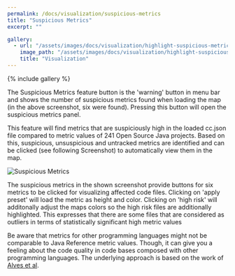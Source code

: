 ```yaml
---
permalink: /docs/visualization/suspicious-metrics
title: "Suspicious Metrics"
excerpt: ""

gallery:
  - url: "/assets/images/docs/visualization/highlight-suspicious-metrics.png"
    image_path: "/assets/images/docs/visualization/highlight-suspicious-metrics.png"
    title: "Visualization"
---
```


{% include gallery %}

The Suspicious Metrics feature button is the 'warning' button in menu bar and shows the number of suspicious metrics found when loading the map (in the above screenshot, six were found). Pressing this button will open the suspicious metrics panel.

This feature will find metrics that are suspiciously high in the loaded cc.json file compared to metric values of 241 Open Source Java projects. Based on this, suspicious, unsuspicious and untracked metrics are identified and can be clicked (see following Screenshot) to automatically view them in the map.

![Suspicious Metrics]({{site.baseurl}}/assets/images/docs/how-to/suspicious-metrics.png)

The suspicious metrics in the shown screenshot provide buttons for six metrics to be clicked for visualizing affected code files. Clicking on 'apply preset' will load the metric as height and color. Clicking on 'high risk' will additonally adjust the maps colors so the high risk files are additionally highlighted. This expresses that there are some files that are considered as outliers in terms of statistically significant high metric values

Be aware that metrics for other programming languages might not be comparable to Java Reference metric values.
Though, it can give you a feeling about the code quality in code bases composed with other programming languages.
The underlying approach is based on the work of [Alves et al](https://ieeexplore.ieee.org/abstract/document/5609747).
